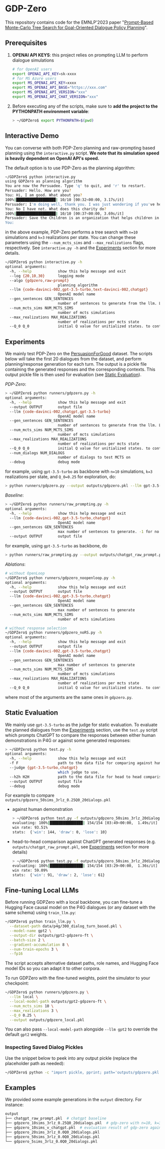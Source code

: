# GDP-Zero

This repository contains code for the EMNLP'2023 paper "[Prompt-Based Monte-Carlo Tree Search for Goal-Oriented Dialogue Policy Planning](https://arxiv.org/abs/2305.13660)".

## Prerequisites

1. **OPENAI API KEYS**: this project relies on prompting LLM to perform dialogue simulations
	```bash
	# for OpenAI users
	export OPENAI_API_KEY=sk-xxxx
	# for MS Azure users
	export MS_OPENAI_API_KEY=xxxx
	export MS_OPENAI_API_BASE="https://xxx.com"
	export MS_OPENAI_API_VERSION="xxx"
	export MS_OPENAI_API_CHAT_VERSION="xxx"
	```
2. Before executing any of the scripts, make sure to **add the project to the PYTHONPATH environment variable**:
	```bash
	> ~/GDPZero$ export PYTHONPATH=$(pwd)
	```

## Interactive Demo
You can converse with both PDP-Zero planning and raw-prompting based planning using the `interactive.py` script. **We note that its simulation speed is heavily dependent on OpenAI API's speed.**

The default option is to use PDP-Zero as the planning algorithm:
```bash
~/GDPZero$ python interactive.py
using GDPZero as planning algorithm
You are now the Persuadee. Type 'q' to quit, and 'r' to restart.
Persuader: Hello. How are you?
You: Hi, I am good. What about you?
100%|██████████████████| 10/10 [00:32<00:00, 3.17s/it]
Persuader: I'm doing well, thank you. I was just wondering if you've heard of the charity called Save the Children?
You: No I have not. What does this charity do?
100%|██████████████████| 10/10 [00:37<00:00, 3.69s/it]
Persuader: Save the Children is an organization that helps children in developing countries by providing relief and promoting children's rights. It's a great charity that makes a positive impact on so many children's lives. They help with things like education, health care, and safety.
You: 
```
in the above example, PDP-Zero performs a tree search with `n=10` simulations and `k=3` realizations per state. You can change these parameters using the `--num_mcts_sims` and `--max_realizations` flags, respectively. See `interactive.py -h` and the [Experiments](#experiments) section for more details.
```bash
~/GDPZero$ python interactive.py -h
optional arguments:
  -h, --help            show this help message and exit
  --log {20,10,30}      logging mode
  --algo {gdpzero,raw-prompt}
                        planning algorithm
  --llm {code-davinci-002,gpt-3.5-turbo,text-davinci-002,chatgpt}
                        OpenAI model name
  --gen_sentences GEN_SENTENCES
                        number of sentences to generate from the llm. Longer ones will be truncated by nltk.
  --num_mcts_sims NUM_MCTS_SIMS
                        number of mcts simulations
  --max_realizations MAX_REALIZATIONS
                        number of realizations per mcts state
  --Q_0 Q_0             initial Q value for unitialized states. to control exploration
```

## Experiments

We mainly test PDP-Zero on the [PersuasionForGood](https://arxiv.org/abs/1906.06725) dataset. The scripts below will take the first 20 dialogues from the dataset, and perform planning/response generation for each turn. The output is a pickle file containing the generated responses and the corresponding contexts. This output pickle file is then used for evaluation (see [Static Evaluation](#static-evaluation)).

*PDP-Zero*:
```bash
> ~/GDPZero$ python runners/gdpzero.py -h
optional arguments:
  -h, --help            show this help message and exit
  --output OUTPUT       output file
  --llm {code-davinci-002,chatgpt,gpt-3.5-turbo}
                        OpenAI model name
  --gen_sentences GEN_SENTENCES
                        number of sentences to generate from the llm. Longer ones will be truncated by nltk.
  --num_mcts_sims NUM_MCTS_SIMS
                        number of mcts simulations
  --max_realizations MAX_REALIZATIONS
                        number of realizations per mcts state
  --Q_0 Q_0             initial Q value for unitialized states. to control exploration
  --num_dialogs NUM_DIALOGS
                        number of dialogs to test MCTS on
  --debug               debug mode
```
for example, using `gpt-3.5-turbo` as backbone with `n=10` simulations, `k=3` realizations per state, and `Q_0=0.25` for exploration, do:
```bash
> python runners/gdpzero.py --output outputs/gdpzero.pkl --llm gpt-3.5-turbo --num_mcts_sims 10 --max_realizations 3 --Q_0 0.25
```

*Baseline*:
```bash
> ~/GDPZero$ python runners/raw_prompting.py -h
optional arguments:
  -h, --help            show this help message and exit
  --llm {code-davinci-002,gpt-3.5-turbo,chatgpt}
                        OpenAI model name
  --gen_sentences GEN_SENTENCES
                        max number of sentences to generate. -1 for no limit
  --output OUTPUT       output file
```
for example, using `gpt-3.5-turbo` as backbone, do
```bash
> python runners/raw_prompting.py --output outputs/chatgpt_raw_prompt.pkl --llm gpt-3.5-turbo
```

*Ablations*: 
```bash
# without OpenLoop
~/GDPZero$ python runners/gdpzero_noopenloop.py -h
optional arguments:
  -h, --help            show this help message and exit
  --output OUTPUT       output file
  --llm {code-davinci-002,gpt-3.5-turbo,chatgpt}
                        OpenAI model name
  --gen_sentences GEN_SENTENCES
                        max number of sentences to generate
  --num_mcts_sims NUM_MCTS_SIMS
                        number of mcts simulations
```
```bash
# without response selection
~/GDPZero$ python runners/gdpzero_noRS.py -h
optional arguments:
  -h, --help            show this help message and exit
  --output OUTPUT       output file
  --llm {code-davinci-002,gpt-3.5-turbo,chatgpt}
                        OpenAI model name
  --gen_sentences GEN_SENTENCES
                        max number of sentences to generate
  --num_mcts_sims NUM_MCTS_SIMS
                        number of mcts simulations
  --max_realizations MAX_REALIZATIONS
                        number of realizations per mcts state
  --Q_0 Q_0             initial Q value for unitialized states. to control exploration
```
where most of the arguments are the same ones in `gdpzero.py`.

## Static Evaluation
We mainly use `gpt-3.5-turbo` as the judge for static evaluation. To evaluate the planned dialogues from the [Experiments](Experiments) section, use the `test.py` script which prompts ChatGPT to compare the responses between either human demonstrations in P4G or against some generated responses:
```bash
> ~/GDPZero$ python test.py -h
optional arguments:
  -h, --help            show this help message and exit
  -f F                  path to the data file for comparing against human in p4g. See P4GEvaluator documentation to see the format of the file.
  --judge {gpt-3.5-turbo,chatgpt}
                        which judge to use.
  --h2h H2H             path to the data file for head to head comparison. If empty compare against human in p4g.
  --output OUTPUT       output file
  --debug               debug mode
```
For example to compare `outputs/gdpzero_50sims_3rlz_0.25Q0_20dialogs.pkl`
- against human demonstration
	```bash
	> ~/GDPZero$ python test.py -f outputs/gdpzero_50sims_3rlz_20dialogs.pkl --output eval.pkl --judge gpt-3.5-turbo
	evaluating: 100%|███████████████| 154/154 [03:49<00:00,  1.49s/it]
	win rate: 93.51%
	stats:  {'win': 144, 'draw': 0, 'lose': 10}
	```
- head-to-head comparison against ChatGPT generated responses (e.g. `outputs/chatgpt_raw_prompt.pkl`, see [Experiments](#experiments) section for more details)
	```bash
	> ~/GDPZero$ python test.py -f outputs/gdpzero_50sims_3rlz_20dialogs.pkl --h2h outputs/chatgpt_raw_prompt.pkl --output eval.pkl --judge gpt-3.5-turbo
	evaluating: 100%|███████████████| 154/154 [03:29<00:00,  1.36s/it]
	win rate: 59.09%
	stats:  {'win': 91, 'draw': 2, 'lose': 61}
	```

## Fine-tuning Local LLMs
Before running GDPZero with a local backbone, you can fine-tune a Hugging Face causal model on the P4G dialogues (or any dataset with the same schema) using `train_llm.py`:
```bash
~/GDPZero$ python train_llm.py \
  --dataset-path data/p4g/300_dialog_turn_based.pkl \
  --model-name gpt2 \
  --output-dir outputs/gpt2-gdpzero-ft \
  --batch-size 2 \
  --gradient-accumulation 8 \
  --num-train-epochs 3 \
  --fp16
```
The script accepts alternative dataset paths, role names, and Hugging Face model IDs so you can adapt it to other corpora.

To run GDPZero with the fine-tuned weights, point the simulator to your checkpoint:
```bash
~/GDPZero$ python runners/gdpzero.py \
  --llm local \
  --local-model-path outputs/gpt2-gdpzero-ft \
  --num_mcts_sims 10 \
  --max_realizations 3 \
  --Q_0 0.25 \
  --output outputs/gdpzero_local.pkl
```
You can also pass `--local-model-path` alongside `--llm gpt2` to override the default `gpt2` weights.

### Inspecting Saved Dialog Pickles
Use the snippet below to peek into any output pickle (replace the placeholder path as needed):
```bash
~/GDPZero$ python -c "import pickle, pprint; path='outputs/gdpzero.pkl'; data=pickle.load(open(path, 'rb')); print(f'Loaded {len(data)} entries from {path}'); pprint.pp(data[0])"
```

## Examples

We provided some example generations in the `output` directory. For instance:
```bash
output
├── chatgpt_raw_prompt.pkl  # chatgpt baseline
├── gdpzero_10sims_3rlz_0.25Q0_20dialogs.pkl  # gdp-zero with n=10, k=3, Q_0=0.25
├── gdpzero_10sims_v_chatgpt.pkl  # evaluation result of gdp-zero against chatgpt
├── gdpzero_20sims_3rlz_0.0Q0_20dialogs.pkl
├── gdpzero_50sims_3rlz_0.0Q0_20dialogs.pkl
└── gdpzero_5sims_3rlz_0.0Q0_20dialogs.pkl
```
